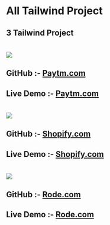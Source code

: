 # All Tailwind Project
## 3 Tailwind Project 

#
 ![](https://img.shields.io/badge/Paytm.com-blue?style=for-the-badge)
  ## GitHub :- [Paytm.com](https://github.com/shrawankansi/Paytm-Clone)
   ## Live Demo :- [Paytm.com](https://project-1-0001.netlify.app/)

#
 ![](https://img.shields.io/badge/Shopify.com-light?style=for-the-badge)
## GitHub :- [Shopify.com](https://github.com/shrawankansi/Shopify-Clone)
## Live Demo :- [Shopify.com](https://project-1-0001.netlify.app/)


#
![](https://img.shields.io/badge/Rode.com-lightgrey?style=for-the-badge)
## GitHub :- [Rode.com](https://github.com/shrawankansi/Rode-clone)
## Live Demo :- [Rode.com](https://project-1-0001.netlify.app/)

